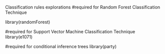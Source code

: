 Classification rules explorations
#required for Random Forest Classification Technique

library(randomForest)

#required for Support Vector Machine Classification Technique
library(e1071)

#required for conditional inference trees
library(party)
